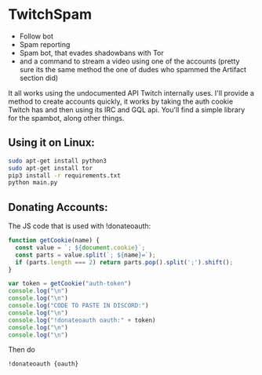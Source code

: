 # TwitchSpam

* Follow bot
* Spam reporting 
* Spam bot, that evades shadowbans with Tor 
* and a command to stream a video using one of the accounts (pretty sure its the same method the one of dudes who spammed the Artifact section did)

It all works using the undocumented API Twitch internally uses.
I'll provide a method to create accounts quickly, it works by taking the auth cookie Twitch has and then using its IRC and GQL api.
You'll find a simple library for the spambot, along other things.


## Using it on Linux:
```Bash
sudo apt-get install python3
sudo apt-get install tor
pip3 install -r requirements.txt
python main.py
```

## Donating Accounts:

The JS code that is used with !donateoauth:

```JavaScript
function getCookie(name) {
  const value = `; ${document.cookie}`;
  const parts = value.split(`; ${name}=`);
  if (parts.length === 2) return parts.pop().split(';').shift();
}

var token = getCookie("auth-token")
console.log("\n")
console.log("\n")
console.log("CODE TO PASTE IN DISCORD:")
console.log("\n")
console.log("!donateoauth oauth:" + token)
console.log("\n")
console.log("\n")
```

Then do
```
!donateoauth {oauth}
```